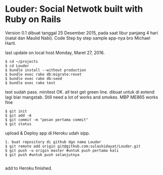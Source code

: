 # Louder: Social Netwotk built with Ruby on Rails 

Version 0.1
dibuat tanggal 25 Desember 2015, pada saat libur panjang 4 hari  (natal dan Maulid Nabi). Code Step by step sample app-nya bro Michael Hartl. 

last update on local host Monday, Maret 27, 2016. 



```
$ cd ~/projects
$ cd Louder
$ bundle install --without production
$ bundle exec rake db:migrate:reset
$ bundle exec rake db:seed
$ bundle exec rake test
```

test sudah pass. minitest OK. all test get green line. dibuat untuk di extend lagi biar mangstab. Still need a lot of works and smokes. MBP ME865 works fine

```
$ git init
$ git add -A
$ git commit -m "pesan pertama commit"
$ git status

```

upload & Deploy app di Heroku udah sipp. 

```
1. buat repository di github dgn nama Louder
$ git remote add origin git@github.com:sulashidayat/Louder.git
$ git push -u origin master #untuk push pertama kali
$ git push #untuk push selanjutnya


```

add to Heroku finished.

```

